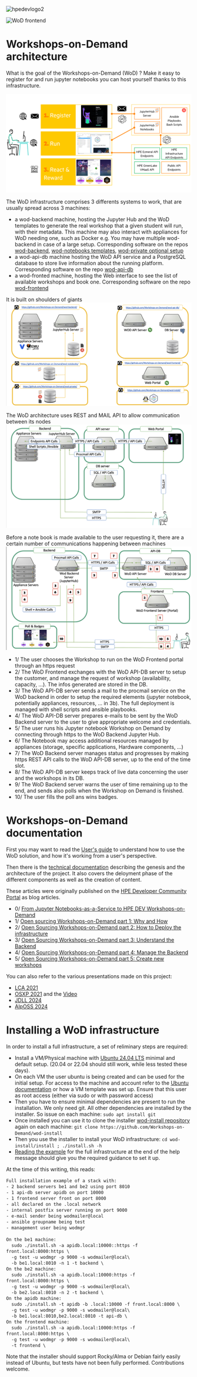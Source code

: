 ![hpedevlogo2](https://github.com/Workshops-on-Demand/.github/assets/25387895/05d10b28-4447-4b94-8169-f79e617ccde7)

![WoD frontend](img/wod-frontend.png)

# Workshops-on-Demand architecture

What is the goal of the Workshops-on-Demand (WoD) ? Make it easy to register for and run jupyter notebooks you can host yourself thanks to this infrastructure.

![100 feet view of the WoD Architecture](img/wod-howto.png)

The WoD infrastructure comprises 3 differents systems to work, that are usually spread across 3 machines:
 
* a wod-backend machine, hosting the Jupyter Hub and the WoD templates to generate the real workshop that a given student will run, with their metadata. This machine may also interact with appliances for WoD needing one, such as Docker e.g. You may have multiple wod-backend in case of a large setup. Corresponding software on the repos [wod-backend](https://github.com/Workshops-on-Demand/wod-backend), [wod-notebooks templates](https://github.com/Workshops-on-Demand/wod-notebooks), [wod-private optional setup](https://github.com/Workshops-on-Demand/wod-private)
* a wod-api-db machine hosting the WoD API service and a PostgreSQL database to store live information about the running platform. Corresponding software on the repo [wod-api-db](https://github.com/Workshops-on-Demand/wod-api-db)
* a wod-fronted machine, hosting the Web interface to see the list of available workshops and book one. Corresponding software on the repo [wod-frontend](https://github.com/Workshops-on-Demand/wod-frontend)

It is built on shoulders of giants
![Tools used by the WoD infrastructure](img/wod-repositories.png)

The WoD architecture uses REST and MAIL API to allow communication between its nodes
![REST and MAIL API communications](img/wod-infra-open-source.png)

Before a note book is made available to the user requesting it, there are a certain number of communications happening between machines
![Ordered communications](img/wod-protocols.png)

* 1/ The user chooses the Workshop to run on the WoD Frontend portal through an https request
* 2/ The WoD Frontend exchanges with the WoD API-DB server to setup the customer, and manage the request of workshop (availability, capacity, ...). The infos generated are stored in the DB.
* 3/ The WoD API-DB server sends a mail to the procmail service on the WoD backend in order to setup the required elements (jupyter notebook, potentially appliances, resources, ... in 3b). The full deployment is managed with shell scripts and ansible playbooks.
* 4/ The WoD API-DB server prepares e-mails to be sent by the WoD Backend server to the user to give appropriate welcome and credentials.
* 5/ The user runs his Jupyter notebook Workshop on Demand by connecting through https to the WoD Backend Jupyter Hub.
* 6/ The Notebook may access additional resources managed by appliances (storage, specific applications, Hardware components, ...)
* 7/ The WoD Backend server manages status and progresses by making https REST API calls to the WoD API-DB server, up to the end of the time slot.
* 8/ The WoD API-DB server keeps track of live data concerning the user and the workshops in its DB.
* 9/ The WoD Backend server warns the user of time remaining up to the end, and sends also polls when the Workshop on Demand is finished.
* 10/ The user fills the poll ans wins badges.


# Workshops-on-Demand documentation

First you may want to read the [User's guide](USER-GUIDE.md) to understand how to use the WoD solution, and how it's working from a user's perspective.

Then there is the [technical documentation](ADMIN-GUIDE.md) describing the genesis and the architecture of the project. It also covers the deloyment phase of the different components as well as the creation of content.

These articles were originally published on the [HPE Developer Community Portal](https://developer.hpe.com/blog) as blog articles.

* 0/ [From Jupyter Notebooks-as-a-Service to HPE DEV Workshops-on-Demand](https://developer.hpe.com/blog/from-jupyter-notebooks-as-a-service-to-hpe-dev-workshops-on-demand/)
* 1/ [Open sourcing Workshops-on-Demand part 1: Why and How](https://developer.hpe.com/blog/willing-to-build-up-your-own-workshops-on-demand-infrastructure/)
* 2/ [Open Sourcing Workshops-on-Demand part 2: How to Deploy the infrastructure](https://developer.hpe.com/blog/open-sourcing-workshops-on-demand-part-5-create-a-workshop/)
* 3/ [Open Sourcing Workshops-on-Demand part 3: Understand the Backend](https://developer.hpe.com/blog/open-sourcing-workshops-on-demand-part3-understanding-the-backend/)
* 4/ [Open Sourcing Workshops-on-Demand part 4: Manage the Backend](https://developer.hpe.com/blog/open-sourcing-workshops-on-demand-part4-managing-the-backend/)
* 5/ [Open Sourcing Workshops-on-Demand part 5: Create new workshops](https://developer.hpe.com/blog/open-sourcing-workshops-on-demand-part-2-how-to-deploy-the-infrastructure/)

You can also refer to the various presentations made on this project:
* [LCA 2021](https://www.youtube.com/watch?v=D6Ss3T2p008)
* [OSXP 2021](https://www.slideshare.net/HuinLucile/api-rest-procmail-la-rescousse) and the [Video](https://www.youtube.com/watch?v=zZm6ObQATDI)
* [JDLL 2024](https://pretalx.jdll.org/jdll2024/talk/VUEQFM/)
* [AlpOSS 2024](https://alposs.fr/2024/presentations/03%20-%20HPE%20-%20Bruno%20Cornec.pdf)

# Installing a WoD infrastructure

In order to install a full infrastructure, a set of reliminary steps are required:

* Install a VM/Physical machine with [Ubuntu 24.04 LTS](https://www.ubuntu-fr.org/download/) minimal and default setup. (20.04 or 22.04 should still work, while less tested these days).
* On each VM the user ubuntu is being created and can be used for the initial setup. For access to the machine and account refer to the [Ubuntu documentation](https://ubuntu.com/server/docs/basic-installation) or how a VM template was set up. Ensure that this user as root access (either via sudo or with password access)
* Then you have to ensure minimal dependencies are present to run the installation. We only need git. All other dependencies are installed by the installer. So issue on each machine: `sudo apt install git`
* Once installed you can use it to clone the installer [wod-install repository](https://github.com/Workshops-on-Demand/wod-install) again on each machine: `git clone https://github.com/Workshops-on-Demand/wod-install`
* Then you use the installer to install your WoD infrastructure: `cd wod-install/install ; ./install.sh -h`
* [Reading the example](https://github.com/Workshops-on-Demand/wod-backend/blob/main/install/install.sh#L89) for the full infrastructure at the end of the help message should give you the required guidance to set it up.

At the time of this writing, this reads:
```
Full installation example of a stack with:
- 2 backend servers be1 and be2 using port 8010
- 1 api-db server apidb on port 10000
- 1 frontend server front on port 8000
- all declared on the .local network
- internal postfix server running on port 9000
- e-mail sender being wodmailer@local
- ansible groupname being test
- management user being wodmgr
 
On the be1 machine:
  sudo ./install.sh -a apidb.local:10000::https -f front.local:8000:https \
  -g test -u wodmgr -p 9000 -s wodmailer@local\
  -b be1.local:8010 -n 1 -t backend \
On the be2 machine:
  sudo ./install.sh -a apidb.local:10000:https -f front.local:8000:https \
  -g test -u wodmgr -p 9000 -s wodmailer@local\
  -b be2.local:8010 -n 2 -t backend \
On the apidb machine:
  sudo ./install.sh -t apidb -b .local:10000 -f front.local:8000 \
  -g test -u wodmgr -p 9000 -s wodmailer@local\
  -b be1.local:8010,be2.local:8010 -t api-db \
On the frontend machine:
  sudo ./install.sh -a apidb.local:10000:https -f front.local:8000:https \
  -g test -u wodmgr -p 9000 -s wodmailer@local\
  -t frontend \
```

Note that the installer should support Rocky/Alma or Debian fairly easily instead of Ubuntu, but tests have not been fully performed. Contributions welcome.
